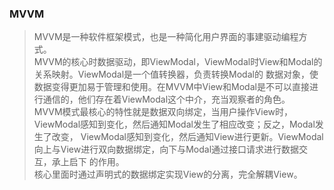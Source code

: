 ### MVVM

> MVVM是一种软件框架模式，也是一种简化用户界面的事建驱动编程方式。  
> MVVM的核心时数据驱动，即ViewModal，ViewModal时View和Modal的关系映射。ViewModal是一个值转换器，负责转换Modal的
>   数据对象，使数据变得更加易于管理和使用。在MVVM中View和Modal是不可以直接进行通信的，他们存在着ViewModal这个中介，充当观察者的角色。  
> MVVM模式最核心的特性就是数据双向绑定，当用户操作View时，ViewModal感知到变化，然后通知Modal发生了相应改变；反之，Modal发生了改变，
>   ViewModal感知到变化，然后通知View进行更新。ViewModal向上与View进行双向数据绑定，向下与Modal通过接口请求进行数据交互，承上启下
>   的作用。  
> 核心里面时通过声明式的数据绑定实现View的分离，完全解耦View。
